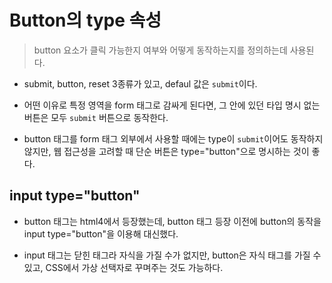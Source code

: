 # Button의 type 속성
> button 요소가 클릭 가능한지 여부와 어떻게 동작하는지를 정의하는데 사용된다.

* submit, button, reset 3종류가 있고, defaul 값은 `submit`이다.

* 어떤 이유로 특정 영역을 form 태그로 감싸게 된다면, 그 안에 있던 타입 명시 없는 버튼은 모두 `submit` 버튼으로 동작한다. 

* button 태그를 form 태그 외부에서 사용할 때에는 type이 `submit`이어도 동작하지 않지만, 웹 접근성을 고려할 때 단순 버튼은 type="button"으로 명시하는 것이 좋다.


## input type="button"

* button 태그는 html4에서 등장했는데, button 태그 등장 이전에 button의 동작을 input type="button"을 이용해 대신했다.

* input 태그는 닫힌 태그라 자식을 가질 수가 없지만, button은 자식 태그를 가질 수 있고, CSS에서 가상 선택자로 꾸며주는 것도 가능하다.

